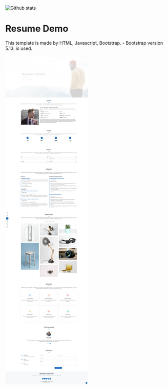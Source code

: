 ![Github stats](https://github-readme-stats.vercel.app/api?username=SnowStar0423&theme=highcontrast&show_icons=true&count_private=true&hide=contribs,prs,issues)

# Resume Demo
This template is made by HTML, Javascript, Bootstrap.
    - Bootstrap version 5.13. is used.

![](assets/screen.png)



    
